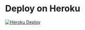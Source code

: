 # Deploy on Heroku

[![Heroku Deploy](https://www.herokucdn.com/deploy/button.png)](https://heroku.com/deploy?template=https://github.com:elevennines-inc/WelcomeToVR)